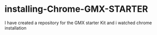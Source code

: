 # installing-Chrome-GMX-STARTER
I  have created a repository for the GMX starter Kit and i watched chrome installation
